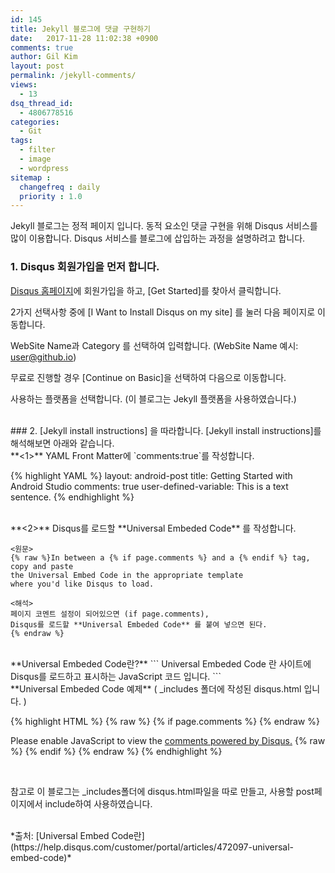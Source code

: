```yaml
---
id: 145
title: Jekyll 블로그에 댓글 구현하기
date:   2017-11-28 11:02:38 +0900
comments: true
author: Gil Kim
layout: post
permalink: /jekyll-comments/
views:
  - 13
dsq_thread_id:
  - 4806778516
categories:
  - Git
tags:
  - filter
  - image
  - wordpress
sitemap :
  changefreq : daily
  priority : 1.0
---
```


<!-- ---
layout: post
title: Jekyll 블로그에 댓글 구현하기
date:   2017-11-28 11:02:38 +0900
categories: blog jekyll github
excerpt: Jekyll 블로그에 댓글 서비스인 Disqus를 연동하는 방법을 설명합니다.
comments: true
author: Gil Kim
--- -->
Jekyll 블로그는 정적 페이지 입니다. 동적 요소인 댓글 구현을 위해 Disqus 서비스를 많이 이용합니다.
Disqus 서비스를 블로그에 삽입하는 과정을 설명하려고 합니다.
<br>
### 1. Disqus 회원가입을 먼저 합니다.
[Disqus 홈페이지](https://disqus.com)에 회원가입을 하고, [Get Started]를 찾아서 클릭합니다.

2가지 선택사항 중에 [I Want to Install Disqus on my site] 를 눌러 다음 페이지로 이동합니다.

WebSite Name과 Category 를 선택하여 입력합니다. (WebSite Name 예시: user@github.io)

무료로 진행할 경우 [Continue on Basic]을 선택하여 다음으로 이동합니다.

사용하는 플랫폼을 선택합니다. (이 블로그는 Jekyll 플랫폼을 사용하였습니다.)

<br>
### 2. [Jekyll install instructions] 을 따라합니다.
[Jekyll install instructions]를 해석해보면 아래와 같습니다.

<br>
**<1>** YAML Front Matter에 `comments:true`를 작성합니다.

{% highlight YAML %}
layout: android-post
title: Getting Started with Android Studio
comments: true
user-defined-variable: This is a text sentence.
{% endhighlight %}

<br>
 **<2>** Disqus를 로드할 **Universal Embeded Code** 를 작성합니다.


```
<원문>
{% raw %}In between a {% if page.comments %} and a {% endif %} tag, copy and paste
the Universal Embed Code in the appropriate template
where you'd like Disqus to load.

<해석>
페이지 코멘트 설정이 되어있으면 (if page.comments),
Disqus를 로드할 **Universal Embeded Code** 를 붙여 넣으면 된다.
{% endraw %}
```
<br>
**Universal Embeded Code란?**
```
Universal Embeded Code 란 사이트에 Disqus를 로드하고 표시하는 JavaScript 코드 입니다.
```
<br>
**Universal Embeded Code 예제** ( _includes 폴더에 작성된 disqus.html 입니다. )

{% highlight HTML %}
{% raw %} {% if page.comments %} {% endraw %}
<div id="disqus_thread"></div>
<script>

(function() { // DON'T EDIT BELOW THIS LINE
var d = document, s = d.createElement('script');
s.src = 'https://https-tech-knot-github-io.disqus.com/embed.js';
s.setAttribute('data-timestamp', +new Date());
(d.head || d.body).appendChild(s);
})();
</script>
<noscript>Please enable JavaScript to view the <a href="https://disqus.com/?ref_noscript">comments powered by Disqus.</a></noscript>
{% raw %} {% endif %} {% endraw %}
{% endhighlight %}

<br>

참고로 이 블로그는 _includes폴더에 disqus.html파일을 따로 만들고, 사용할 post페이지에서 include하여 사용하였습니다.

<br>
*출처: [Universal Embed Code란](https://help.disqus.com/customer/portal/articles/472097-universal-embed-code)*

<br>    
